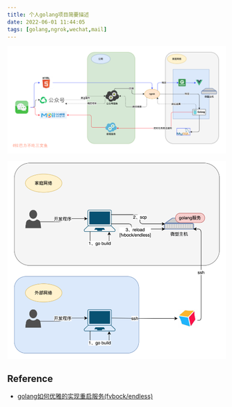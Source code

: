 ```yaml
---
title: 个人golang项目简要描述
date: 2022-06-01 11:44:05
tags: [golang,ngrok,wechat,mail]
---
```


![](20220601-个人golang项目简要描述/golang_project_2.png)

![](20220601-个人golang项目简要描述/golang_deploy_2.png)



## Reference
+ [golang如何优雅的实现重启服务(fvbock/endless)](https://zhuanlan.zhihu.com/p/272594212)